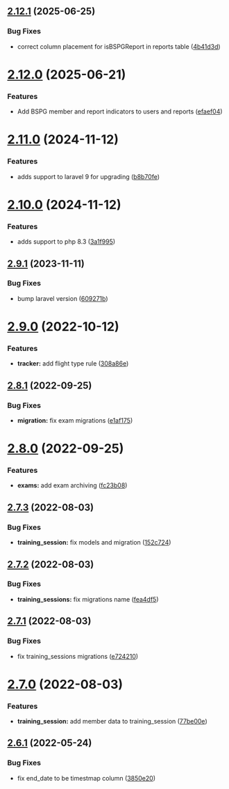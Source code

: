 ## [2.12.1](https://github.com/ivao-brasil/database-models/compare/v2.12.0...v2.12.1) (2025-06-25)


### Bug Fixes

* correct column placement for isBSPGReport in reports table ([4b41d3d](https://github.com/ivao-brasil/database-models/commit/4b41d3dab129b991b8fa7cedb33521c8f4fa48e7))

# [2.12.0](https://github.com/ivao-brasil/database-models/compare/v2.11.0...v2.12.0) (2025-06-21)


### Features

* Add BSPG member and report indicators to users and reports ([efaef04](https://github.com/ivao-brasil/database-models/commit/efaef04596b294588e0cc18ea0704232284ac2d2))

# [2.11.0](https://github.com/ivao-brasil/database-models/compare/v2.10.0...v2.11.0) (2024-11-12)


### Features

* adds support to laravel 9 for upgrading ([b8b70fe](https://github.com/ivao-brasil/database-models/commit/b8b70fe25cac0e2d70955c993ba0cdc2d4058532))

# [2.10.0](https://github.com/ivao-brasil/database-models/compare/v2.9.1...v2.10.0) (2024-11-12)


### Features

* adds support to php 8.3 ([3a1f995](https://github.com/ivao-brasil/database-models/commit/3a1f995ba09a40970a224812a00cd221373e3b6a))

## [2.9.1](https://github.com/ivao-brasil/database-models/compare/v2.9.0...v2.9.1) (2023-11-11)


### Bug Fixes

* bump laravel version ([609271b](https://github.com/ivao-brasil/database-models/commit/609271b18af8f806f8e2b511abd876fdd507da30))

# [2.9.0](https://github.com/ivao-brasil/database-models/compare/v2.8.1...v2.9.0) (2022-10-12)


### Features

* **tracker:** add flight type rule ([308a86e](https://github.com/ivao-brasil/database-models/commit/308a86eb51b70de46b94ee0d90ae2df5c5beaf6b))

## [2.8.1](https://github.com/ivao-brasil/database-models/compare/v2.8.0...v2.8.1) (2022-09-25)


### Bug Fixes

* **migration:** fix exam migrations ([e1af175](https://github.com/ivao-brasil/database-models/commit/e1af175e68a7f191c9004eefec33e8aeff669a94))

# [2.8.0](https://github.com/ivao-brasil/database-models/compare/v2.7.3...v2.8.0) (2022-09-25)


### Features

* **exams:** add exam archiving ([fc23b08](https://github.com/ivao-brasil/database-models/commit/fc23b0848cec11f45de2710ae561b07362942c37))

## [2.7.3](https://github.com/ivao-brasil/database-models/compare/v2.7.2...v2.7.3) (2022-08-03)


### Bug Fixes

* **training_session:** fix models and migration ([152c724](https://github.com/ivao-brasil/database-models/commit/152c724ac567d82ed11b1dc673870b0185d8c7f1))

## [2.7.2](https://github.com/ivao-brasil/database-models/compare/v2.7.1...v2.7.2) (2022-08-03)


### Bug Fixes

* **training_sessions:** fix migrations name ([fea4df5](https://github.com/ivao-brasil/database-models/commit/fea4df5f703a73e4d646f524146b59ebf58ef195))

## [2.7.1](https://github.com/ivao-brasil/database-models/compare/v2.7.0...v2.7.1) (2022-08-03)


### Bug Fixes

* fix training_sessions migrations ([e724210](https://github.com/ivao-brasil/database-models/commit/e7242108b6e0d6d1eb382b4e66ae0ec4f620591c))

# [2.7.0](https://github.com/ivao-brasil/database-models/compare/v2.6.1...v2.7.0) (2022-08-03)


### Features

* **training_session:** add member data to training_session ([77be00e](https://github.com/ivao-brasil/database-models/commit/77be00ec40d83d39408c87b799b6075a3bc6804e))

## [2.6.1](https://github.com/ivao-brasil/database-models/compare/v2.6.0...v2.6.1) (2022-05-24)


### Bug Fixes

* fix end_date to be timestmap column ([3850e20](https://github.com/ivao-brasil/database-models/commit/3850e20d2782c8213f0efed304415c5f54d5c1eb))
